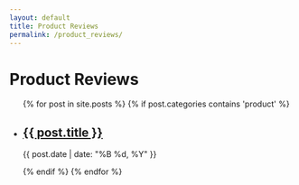 ```yaml
---
layout: default
title: Product Reviews
permalink: /product_reviews/
---
```


<h1>Product Reviews</h1>

<ul>
  {% for post in site.posts %}
    {% if post.categories contains 'product' %}
      <li>
        <h2><a href="{{ post.url }}">{{ post.title }}</a></h2>
        <p>{{ post.date | date: "%B %d, %Y" }}</p>
      </li>
    {% endif %}
  {% endfor %}
</ul>
